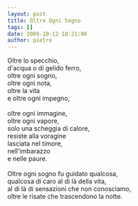 ```yaml
---
layout: post
title: Oltre Ogni Sogno
tags: []
date: 2008-10-12 18:21:00
author: pietro
---
```

Oltre lo specchio,<br/>d'acqua o di gelido ferro,<br/>oltre ogni sogno,<br/>oltre ogni nota,<br/>oltre la vita<br/>e oltre ogni impegno,<br/><br/>oltre ogni immagine,<br/>oltre ogni vapore,<br/>solo una scheggia di calore,<br/>resiste alla voragine<br/>lasciata nel timore,<br/>nell'imbarazzo<br/>e nelle paure.<br/><br/>Oltre ogni sogno fu guidato qualcosa,<br/>qualcosa di caro al di là della vita,<br/>al di là di sensazioni che non conosciamo,<br/>oltre le risate che trascendono la notte.
